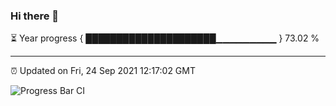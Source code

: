 ### Hi there 👋

⏳ Year progress { █████████████████████▁▁▁▁▁▁▁▁▁ } 73.02 %

---

⏰ Updated on Fri, 24 Sep 2021 12:17:02 GMT

![Progress Bar CI](https://github.com/liununu/liununu/workflows/Progress%20Bar%20CI/badge.svg)
